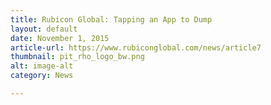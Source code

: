 ```yaml
---
title: Rubicon Global: Tapping an App to Dump
layout: default
date: November 1, 2015
article-url: https://www.rubiconglobal.com/news/article7
thumbnail: pit_rho_logo_bw.png
alt: image-alt
category: News

---
```

